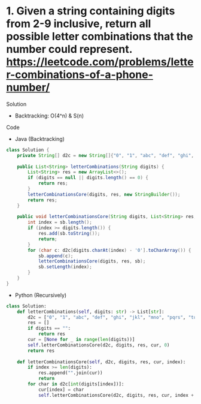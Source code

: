 # 1. Given a string containing digits from 2-9 inclusive, return all possible letter combinations that the number could represent. https://leetcode.com/problems/letter-combinations-of-a-phone-number/

Solution

- Backtracking: O(4^n) & S(n)

Code

- Java (Backtracking)

```java
class Solution {
    private String[] d2c = new String[]{"0", "1", "abc", "def", "ghi", "jkl", "mno", "pqrs", "tuv", "wxyz"};
    
    public List<String> letterCombinations(String digits) {
        List<String> res = new ArrayList<>();
        if (digits == null || digits.length() == 0) {
            return res;
        }
        letterCombinationsCore(digits, res, new StringBuilder());
        return res;
    }
    
    public void letterCombinationsCore(String digits, List<String> res, StringBuilder sb) {
        int index = sb.length();
        if (index >= digits.length()) {
            res.add(sb.toString());
            return;
        }
        for (char c: d2c[digits.charAt(index) - '0'].toCharArray()) {
            sb.append(c);
            letterCombinationsCore(digits, res, sb);
            sb.setLength(index);
        }
    }
}
```

- Python (Recursively)

```python
class Solution:
    def letterCombinations(self, digits: str) -> List[str]:
        d2c = ["0", "1", "abc", "def", "ghi", "jkl", "mno", "pqrs", "tuv", "wxyz"]
        res = []
        if digits == "":
            return res
        cur = [None for _ in range(len(digits))]
        self.letterCombinationsCore(d2c, digits, res, cur, 0)
        return res
         
    def letterCombinationsCore(self, d2c, digits, res, cur, index):
        if index >= len(digits):
            res.append("".join(cur))
            return
        for char in d2c[int(digits[index])]:
            cur[index] = char
            self.letterCombinationsCore(d2c, digits, res, cur, index + 1)
```